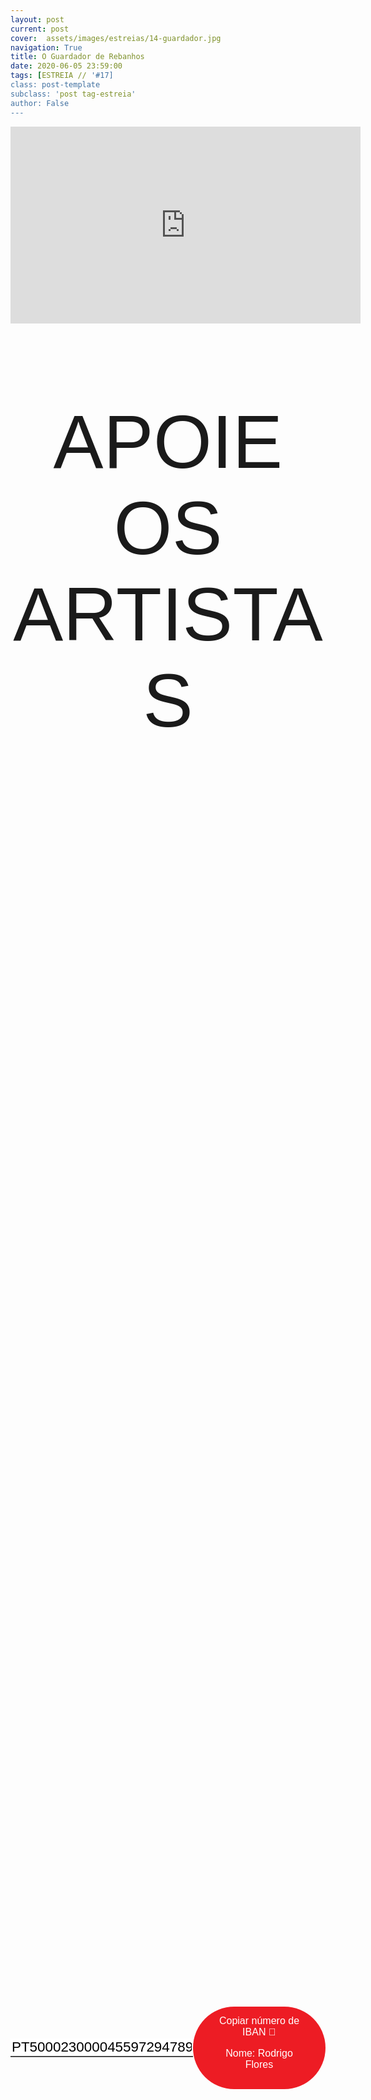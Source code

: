 ```yaml
---
layout: post
current: post
cover:  assets/images/estreias/14-guardador.jpg
navigation: True
title: O Guardador de Rebanhos
date: 2020-06-05 23:59:00
tags: [ESTREIA // '#17]
class: post-template
subclass: 'post tag-estreia'
author: False
---
```


<!-- warning: keep the content after the ? in the link, for autoplay -->
<iframe width="560" height="315" src="https://www.youtube.com/embed/cvlEsfWmNCU?rel=0&amp;autoplay=1&amp;controls=0&amp;showinfo=0" frameborder="0" allow="accelerometer; autoplay; encrypted-media; gyroscope; picture-in-picture" allowfullscreen></iframe>



<!-- CSS code for some personalization -->
<style>
    .button {
      margin: auto;  
      display: block;
      border-radius: 70px;
      background-color: #ED1C24;
      border: none;
      color: #FFFFFF;
      text-align: center;
      font-family: "Verdana", sans-serif;
      font-size: 2.6rem;
      padding: 20px;
      width: 25rem;
      transition: all 0.5s;
      cursor: pointer;
    }
    
    .button span {
      cursor: pointer;
      display: inline-block;
      position: relative;
      transition: 0.5s;
    }
    
    .button span:after {
      content: '\00bb';
      position: absolute;
      opacity: 0;
      top: 0;
      right: -20px;
      transition: 0.5s;
    }
    
    .button:hover span {
      padding-right: 25px;
    }
    
    .button:hover span:after {
      opacity: 1;
      right: 0;
       display: inline-block;
    }


    .apoia {
        font-family: "Avant Garde", Avantgarde, "Century Gothic", CenturyGothic, "AppleGothic", sans-serif;
        font-size: 3vmax;
        text-align: center;
        text-transform: uppercase;
        text-rendering: optimizeLegibility;
    }


    .iban{
      margin: auto;  
      text-align: center;
      font-family: "Verdana", sans-serif;
      font-size: 1.8rem;
      padding-top: 2rem;
    }

    .btn {
      border: none;
      background-color: inherit;
      padding: 14px 28px;
      font-size: 16px;
      cursor: pointer;
      display: inline-block;
      font-family: "Verdana", sans-serif;
      border-radius: 70px;
    }

    .btn:hover {background: #454545;}

    .success {color: green;}
    .info {color: dodgerblue;}
    .warning {color: orange;}
    .danger {color: red;}
    .default {color: black;}

    /* Blue */
    .info {
      color: white;
      background: #2196F3;
      background-color: #ED1C24;
      font-family: "Verdana", sans-serif;
    }

    .info:hover {
      background: #454545;
      color: white;
    }

    .no-outline:focus {
      outline: none;
    }

  .info_numbers{
    font-family: "Verdana", sans-serif;
    font-size: 1.4rem;
  }
    
    .centerthat{
      height: 100%;
      display: flex;
      align-items: center;
      justify-content: center;
    }

    input {
      border-top-style: hidden;
      border-right-style: hidden;
      border-left-style: hidden;
      border-bottom-style: groove;
    }

</style>

<!-- JAVASCRIPT functions for autocopying text-->
<script>
function myFunction() {
  /* Get the text field */
  var copyText = document.getElementById("myInput");

  /* Select the text field */
  copyText.select();
  copyText.setSelectionRange(0, 99999); /*For mobile devices*/

  /* Copy the text inside the text field */
  document.execCommand("copy");

  // /* Alert the copied text */
  // alert("Copied the text: " + copyText.value);
}
function myFunction2() {
  /* Get the text field */
  var copyText = document.getElementById("myInput2");

  /* Select the text field */
  copyText.select();
  copyText.setSelectionRange(0, 99999); /*For mobile devices*/

  /* Copy the text inside the text field */
  document.execCommand("copy");

  // /* Alert the copied text */
  // alert("Copied the text: " + copyText.value);
}
</script>




<div class="center">
    <p class = "apoia">Apoie os artistas</p> 
    
<br>
<div class = "centerthat">
  <!-- The text field -->
  <input type="text" class="no-outline info_numbers" value="PT50002300004559729478994" id="myInput"> 
  <!-- The button used to copy the text -->
  <button class="btn info"  onclick="myFunction()">Copiar número de IBAN 🏧 <br />

  Nome: Rodrigo Flores </button>
</div>
<br>
<br>

</div>  

<br>


Mattewave é um DJ e produtor musical brasileiro, nascido na cidade de Porto Alegre, RS – Brasil, com passagem por Toronto e atualmente residindo no Porto, em Portugal.
O artista tem um público fiel, que se identifica com seu estilo, trazendo músicas do passado com uma nova roupagem, muito atual, num ritmo empolgante e dançante. Teclados, sintetizadores, uma pitada de disco music e rock ‘n’ roll estão sempre presentes nas suas produções. Música boa aliada a uma grande presença de palco e interação com a plateia são as marcas do artista.
Ainda utilizando outra assinatura, dividiu palco com diversos artistas e bandas brasileiras. Já como Mattewave, teve a satisfação de estar no palco do Brazilian Day Toronto por duas vezes, Brasil Fest e diversas festas de passagem de ano no Brasil e Canadá, tocando em nightclubs como Fiction e Cabana Pool Bar. Mattewave só quer ser a sua melhor versão cada vez que subir ao palco.


### Segue Mattewave
* Facebook: <a href="https://www.facebook.com/mattewavemusic/">https://www.facebook.com/mattewavemusic/</a>
* Instagram: <a href="https://www.instagram.com/mattewavemusic/">https://www.instagram.com/mattewavemusic/</a>
* Twitter: <a href="https://twitter.com/mattewavemusic">https://twitter.com/mattewavemusic</a>
* Soundcloud: <a href="https://soundcloud.com/mattewavemusic">https://soundcloud.com/mattewavemusic</a>
* Spotify: <a href="https://open.spotify.com/artist/08tCexdL3BR7uiK6vR0BPz">https://open.spotify.com/artist/08tCexdL3BR7uiK6vR0BPz</a>


